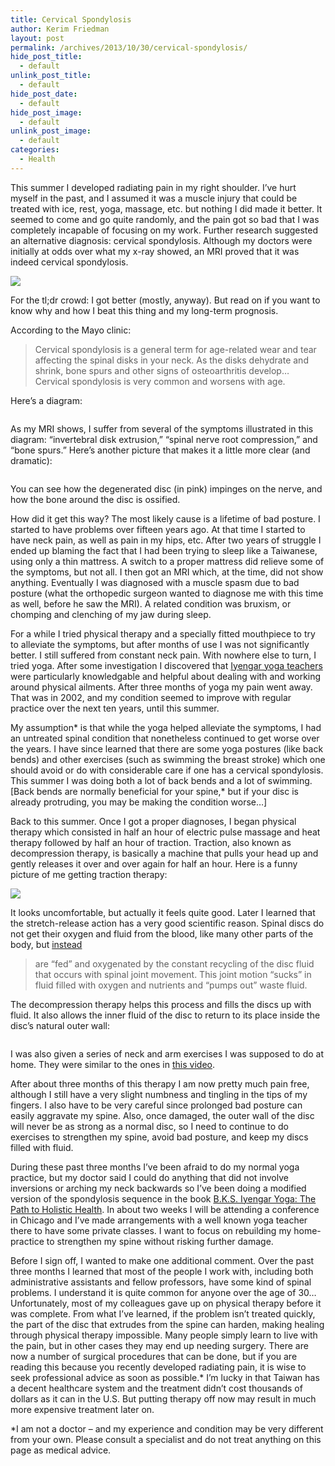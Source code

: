 ```yaml
---
title: Cervical Spondylosis
author: Kerim Friedman
layout: post
permalink: /archives/2013/10/30/cervical-spondylosis/
hide_post_title:
  - default
unlink_post_title:
  - default
hide_post_date:
  - default
hide_post_image:
  - default
unlink_post_image:
  - default
categories:
  - Health
---
```

This summer I developed radiating pain in my right shoulder. I&#8217;ve hurt myself in the past, and I assumed it was a muscle injury that could be treated with ice, rest, yoga, massage, etc. but nothing I did made it better. It seemed to come and go quite randomly, and the pain got so bad that I was completely incapable of focusing on my work. Further research suggested an alternative diagnosis: cervical spondylosis. Although my doctors were initially at odds over what my x-ray showed, an MRI proved that it was indeed cervical spondylosis.

![][1]

For the tl;dr crowd: I got better (mostly, anyway). But read on if you want to know why and how I beat this thing and my long-term prognosis.

<!--more-->According to the Mayo clinic:

> Cervical spondylosis is a general term for age-related wear and tear affecting the spinal disks in your neck. As the disks dehydrate and shrink, bone spurs and other signs of osteoarthritis develop… Cervical spondylosis is very common and worsens with age.

Here&#8217;s a diagram:

<a href="http://www.uspharmacist.com/content/d/senior_care/c/39726/" onclick="_gaq.push(['_trackEvent', 'outbound-article', 'http://www.uspharmacist.com/content/d/senior_care/c/39726/', '']);" ><img src="https://www.evernote.com/shard/s1/sh/4a13235b-2cb0-405a-b3b2-c8d366a0fa9b/1edafd389b8f950fe1e85d3d981d698d/deep/0/Pasted-Image-10-30-13,-11-19-AM.jpg" alt="" /></a>

As my MRI shows, I suffer from several of the symptoms illustrated in this diagram: &#8220;invertebral disk extrusion,&#8221; &#8220;spinal nerve root compression,&#8221; and &#8220;bone spurs.&#8221; Here&#8217;s another picture that makes it a little more clear (and dramatic):

<a href="http://spondiloza1127.tumblr.com/post/36815674324/uncovering-effective-systems-in-spondylosis" onclick="_gaq.push(['_trackEvent', 'outbound-article', 'http://spondiloza1127.tumblr.com/post/36815674324/uncovering-effective-systems-in-spondylosis', '']);" ><img src="https://www.evernote.com/shard/s1/sh/3a7ab516-8669-482e-bab5-8e422a62f7df/985a931aa165b66aaa7b8cecd8e51b32/deep/0/Pasted-Image-10-30-13,-11-37-AM.jpg" alt="" /></a>

You can see how the degenerated disc (in pink) impinges on the nerve, and how the bone around the disc is ossified.

How did it get this way? The most likely cause is a lifetime of bad posture. I started to have problems over fifteen years ago. At that time I started to have neck pain, as well as pain in my hips, etc. After two years of struggle I ended up blaming the fact that I had been trying to sleep like a Taiwanese, using only a thin mattress. A switch to a proper mattress did relieve some of the symptoms, but not all. I then got an MRI which, at the time, did not show anything. Eventually I was diagnosed with a muscle spasm due to bad posture (what the orthopedic surgeon wanted to diagnose me with this time as well, before he saw the MRI). A related condition was bruxism, or chomping and clenching of my jaw during sleep.

For a while I tried physical therapy and a specially fitted mouthpiece to try to alleviate the symptoms, but after months of use I was not significantly better. I still suffered from constant neck pain. With nowhere else to turn, I tried yoga. After some investigation I discovered that <a href="http://www.iyengar-yoga.com/iyengaryoga/" onclick="_gaq.push(['_trackEvent', 'outbound-article', 'http://www.iyengar-yoga.com/iyengaryoga/', 'Iyengar yoga teachers']);" >Iyengar yoga teachers</a> were particularly knowledgable and helpful about dealing with and working around physical ailments. After three months of yoga my pain went away. That was in 2002, and my condition seemed to improve with regular practice over the next ten years, until this summer.

My assumption\* is that while the yoga helped alleviate the symptoms, I had an untreated spinal condition that nonetheless continued to get worse over the years. I have since learned that there are some yoga postures (like back bends) and other exercises (such as swimming the breast stroke) which one should avoid or do with considerable care if one has a cervical spondylosis. This summer I was doing both a lot of back bends and a lot of swimming. [Back bends are normally beneficial for your spine,\* but if your disc is already protruding, you may be making the condition worse…] 

Back to this summer. Once I got a proper diagnoses, I began physical therapy which consisted in half an hour of electric pulse massage and heat therapy followed by half an hour of traction. Traction, also known as decompression therapy, is basically a machine that pulls your head up and gently releases it over and over again for half an hour. Here is a funny picture of me getting traction therapy:

![][2]

It looks uncomfortable, but actually it feels quite good. Later I learned that the stretch-release action has a very good scientific reason. Spinal discs do not get their oxygen and fluid from the blood, like many other parts of the body, but <a href="http://www.doctorken.com/ddd.htm" onclick="_gaq.push(['_trackEvent', 'outbound-article', 'http://www.doctorken.com/ddd.htm', 'instead']);" >instead</a>

> are “fed” and oxygenated by the constant recycling of the disc fluid that occurs with spinal joint movement. This joint motion “sucks” in fluid filled with oxygen and nutrients and “pumps out” waste fluid.

The decompression therapy helps this process and fills the discs up with fluid. It also allows the inner fluid of the disc to return to its place inside the disc&#8217;s natural outer wall:

<a href="http://hstrial-brucesaboorian1.homestead.com/pain.html" onclick="_gaq.push(['_trackEvent', 'outbound-article', 'http://hstrial-brucesaboorian1.homestead.com/pain.html', '']);" ><img src="https://www.evernote.com/shard/s1/sh/b433a74a-d152-4016-b51d-683b5bfb4370/30fcb214c9461965113b96a8e9fc8020/deep/0/Pasted-Image-10-30-13,-12-08-PM.jpg" alt="" /></a>

I was also given a series of neck and arm exercises I was supposed to do at home. They were similar to the ones in <a href="http://www.spineuniverse.com/conditions/spondylosis/video-series-exercises-cervical-spondylosis" onclick="_gaq.push(['_trackEvent', 'outbound-article', 'http://www.spineuniverse.com/conditions/spondylosis/video-series-exercises-cervical-spondylosis', 'this video']);" >this video</a>.

After about three months of this therapy I am now pretty much pain free, although I still have a very slight numbness and tingling in the tips of my fingers. I also have to be very careful since prolonged bad posture can easily aggravate my spine. Also, once damaged, the outer wall of the disc will never be as strong as a normal disc, so I need to continue to do exercises to strengthen my spine, avoid bad posture, and keep my discs filled with fluid.

During these past three months I&#8217;ve been afraid to do my normal yoga practice, but my doctor said I could do anything that did not involve inversions or arching my neck backwards so I&#8217;ve been doing a modified version of the spondylosis sequence in the book <a href="http://www.amazon.com/gp/product/0756633621/ref=as_li_ss_tl?ie=UTF8&camp=1789&creative=390957&creativeASIN=0756633621&linkCode=as2&tag=httpkerimoxus-20" onclick="_gaq.push(['_trackEvent', 'outbound-article', 'http://www.amazon.com/gp/product/0756633621/ref=as_li_ss_tl?ie=UTF8&camp=1789&creative=390957&creativeASIN=0756633621&linkCode=as2&tag=httpkerimoxus-20', 'B.K.S. Iyengar Yoga: The Path to Holistic Health']);" >B.K.S. Iyengar Yoga: The Path to Holistic Health</a>. In about two weeks I will be attending a conference in Chicago and I&#8217;ve made arrangements with a well known yoga teacher there to have some private classes. I want to focus on rebuilding my home-practice to strengthen my spine without risking further damage.

Before I sign off, I wanted to make one additional comment. Over the past three months I learned that most of the people I work with, including both administrative assistants and fellow professors, have some kind of spinal problems. I understand it is quite common for anyone over the age of 30… Unfortunately, most of my colleagues gave up on physical therapy before it was complete. From what I&#8217;ve learned, if the problem isn&#8217;t treated quickly, the part of the disc that extrudes from the spine can harden, making healing through physical therapy impossible. Many people simply learn to live with the pain, but in other cases they may end up needing surgery. There are now a number of surgical procedures that can be done, but if you are reading this because you recently developed radiating pain, it is wise to seek professional advice as soon as possible.* I&#8217;m lucky in that Taiwan has a decent healthcare system and the treatment didn&#8217;t cost thousands of dollars as it can in the U.S. But putting therapy off now may result in much more expensive treatment later on.

*I am not a doctor &#8211; and my experience and condition may be very different from your own. Please consult a specialist and do not treat anything on this page as medical advice.



 [1]: https://www.evernote.com/shard/s1/sh/f01bc913-e6ce-42e7-9dc1-8687b1ec5bc9/6b6baf76590bf44227e359cf550f2ff8/deep/0/2013-09-11-10.53.45.jpg
 [2]: https://www.evernote.com/shard/s1/sh/6aa2754d-1388-46c8-a7e8-2460edf90906/8ec18e4d54cad443607120a6762f2488/deep/0/2013-08-23-14.01.39.jpg